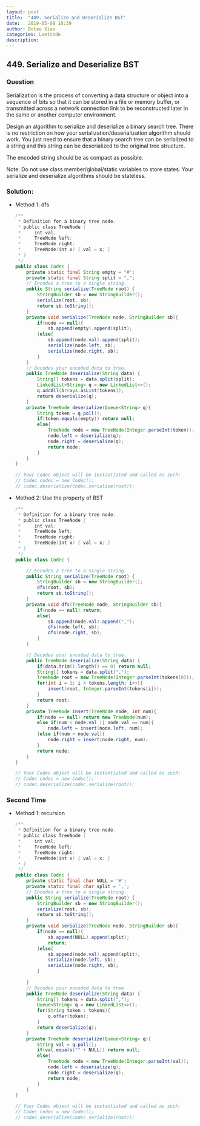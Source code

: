 ```yaml
---
layout: post
title:  "449. Serialize and Deserialize BST"
date:   2019-05-08 10:39
author: Botao Xiao
categories: Leetcode
description:
---
```

## 449. Serialize and Deserialize BST

### Question
Serialization is the process of converting a data structure or object into a sequence of bits so that it can be stored in a file or memory buffer, or transmitted across a network connection link to be reconstructed later in the same or another computer environment.

Design an algorithm to serialize and deserialize a binary search tree. There is no restriction on how your serialization/deserialization algorithm should work. You just need to ensure that a binary search tree can be serialized to a string and this string can be deserialized to the original tree structure.

The encoded string should be as compact as possible.

Note: Do not use class member/global/static variables to store states. Your serialize and deserialize algorithms should be stateless.

### Solution:
* Method 1: dfs
  ```Java
  /**
   * Definition for a binary tree node.
   * public class TreeNode {
   *     int val;
   *     TreeNode left;
   *     TreeNode right;
   *     TreeNode(int x) { val = x; }
   * }
   */
  public class Codec {
      private static final String empty = "#";
      private static final String split = ",";
      // Encodes a tree to a single string.
      public String serialize(TreeNode root) {
          StringBuilder sb = new StringBuilder();
          serialize(root, sb);
          return sb.toString();
      }
      private void serialize(TreeNode node, StringBuilder sb){
          if(node == null){
              sb.append(empty).append(split);
          }else{
              sb.append(node.val).append(split);
              serialize(node.left, sb);
              serialize(node.right, sb);
          }
      }
      // Decodes your encoded data to tree.
      public TreeNode deserialize(String data) {
          String[] tokens = data.split(split);
          LinkedList<String> q = new LinkedList<>();
          q.addAll(Arrays.asList(tokens));
          return deserialize(q);
      }
      private TreeNode deserialize(Queue<String> q){
          String token = q.poll();
          if(token.equals(empty)) return null;
          else{
              TreeNode node = new TreeNode(Integer.parseInt(token));
              node.left = deserialize(q);
              node.right = deserialize(q);
              return node;
          }
      }
  }

  // Your Codec object will be instantiated and called as such:
  // Codec codec = new Codec();
  // codec.deserialize(codec.serialize(root));
  ```

* Method 2: Use the property of BST
  ```Java
  /**
   * Definition for a binary tree node.
   * public class TreeNode {
   *     int val;
   *     TreeNode left;
   *     TreeNode right;
   *     TreeNode(int x) { val = x; }
   * }
   */
  public class Codec {

      // Encodes a tree to a single string.
      public String serialize(TreeNode root) {
          StringBuilder sb = new StringBuilder();
          dfs(root, sb);
          return sb.toString();
      }
      private void dfs(TreeNode node, StringBuilder sb){
          if(node == null) return;
          else{
              sb.append(node.val).append(",");
              dfs(node.left, sb);
              dfs(node.right, sb);
          }
      }

      // Decodes your encoded data to tree.
      public TreeNode deserialize(String data) {
          if(data.trim().length() == 0) return null;
          String[] tokens = data.split(",");
          TreeNode root = new TreeNode(Integer.parseInt(tokens[0]));
          for(int i = 1; i < tokens.length; i++){
              insert(root, Integer.parseInt(tokens[i]));
          }
          return root;
      }
      private TreeNode insert(TreeNode node, int num){
          if(node == null) return new TreeNode(num);
          else if(num < node.val || node.val == num){
              node.left = insert(node.left, num);
          }else if(num > node.val){
              node.right = insert(node.right, num);
          }
          return node;
      }
  }

  // Your Codec object will be instantiated and called as such:
  // Codec codec = new Codec();
  // codec.deserialize(codec.serialize(root));
  ```

### Second Time
* Method 1: recursion
	```Java
	/**
	 * Definition for a binary tree node.
	 * public class TreeNode {
	 *     int val;
	 *     TreeNode left;
	 *     TreeNode right;
	 *     TreeNode(int x) { val = x; }
	 * }
	 */
	public class Codec {
		private static final char NULL = '#';
		private static final char split = ',';
		// Encodes a tree to a single string.
		public String serialize(TreeNode root) {
			StringBuilder sb = new StringBuilder();
			serialize(root, sb);
			return sb.toString();
		}
		private void serialize(TreeNode node, StringBuilder sb){
			if(node == null){
				sb.append(NULL).append(split);
				return;
			}else{
				sb.append(node.val).append(split);
				serialize(node.left, sb);
				serialize(node.right, sb);
			}
			
		}
		// Decodes your encoded data to tree.
		public TreeNode deserialize(String data) {
			String[] tokens = data.split(",");
			Queue<String> q = new LinkedList<>();
			for(String token : tokens){
				q.offer(token);
			}
			return deserialize(q);
		}
		private TreeNode deserialize(Queue<String> q){
			String val = q.poll();
			if(val.equals("" + NULL)) return null;
			else{
				TreeNode node = new TreeNode(Integer.parseInt(val));
				node.left = deserialize(q);
				node.right = deserialize(q);
				return node;
			}
		}
	}

	// Your Codec object will be instantiated and called as such:
	// Codec codec = new Codec();
	// codec.deserialize(codec.serialize(root));
	```